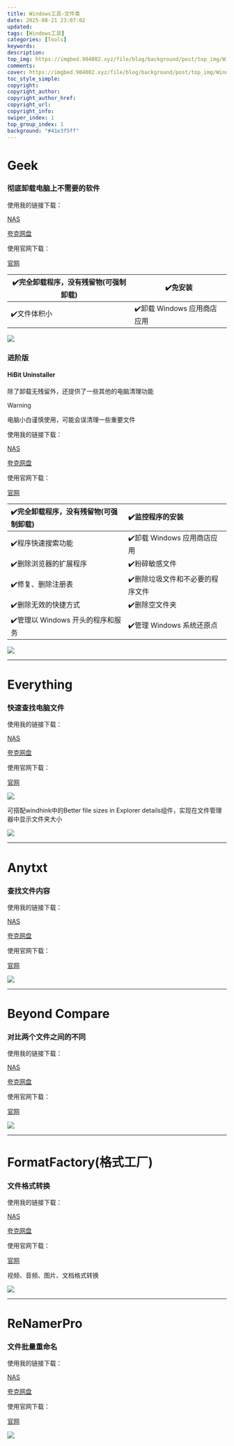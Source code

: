 ```yaml
---
title: Windows工具-文件类
date: 2025-08-21 23:07:02
updated:
tags: [Windows工具]
categories: [Tools]
keywords: 
description:
top_img: https://imgbed.904002.xyz/file/blog/background/post/top_img/Windows工具-文件类.jpg
comments:
cover: https://imgbed.904002.xyz/file/blog/background/post/top_img/Windows工具-文件类.jpg
toc_style_simple:
copyright:
copyright_author:
copyright_author_href:
copyright_url:
copyright_info:
swiper_index: 1
top_group_index: 1
background: "#41e3f5ff"
---
```

# Geek

### 彻底卸载电脑上不需要的软件

使用我的链接下载：

[NAS](https://s.fnnas.net/s/2285d4b0874d4b4ca1)

[夸克网盘](https://pan.quark.cn/s/700959730ac3)

使用官网下载：

[官网](https://geekuninstaller.com/)

| ✔️完全卸载程序，没有残留物(可强制卸载) | ✔️免安装                |
| ------------------------------------- | -------------------------- |
| ✔️文件体积小                       | ✔️卸载 Windows 应用商店应用 |

![](https://imgbed.904002.xyz/file/blog/post/Windows工具/文件类/geek.png)

### 进阶版

#### HiBit Uninstaller

除了卸载无残留外，还提供了一些其他的电脑清理功能

> [!WARNING]
>
> 电脑小白谨慎使用，可能会误清理一些重要文件

使用我的链接下载：

[NAS](https://s.fnnas.net/s/672368d5584b44ab87)

[夸克网盘](https://pan.quark.cn/s/bcb5d0a87cfb)

使用官网下载：

[官网](https://hibitsoft.ir/Uninstaller.html)

| ✔️完全卸载程序，没有残留物(可强制卸载) | ✔️监控程序的安装                 |
| :------------------------------------ | :------------------------------ |
| ✔️程序快速搜索功能                     | ✔️卸载 Windows 应用商店应用      |
| ✔️删除浏览器的扩展程序                 | ✔️粉碎敏感文件                   |
| ✔️修复、删除注册表                     | ✔️删除垃圾文件和不必要的程序文件 |
| ✔️删除无效的快捷方式                   | ✔️删除空文件夹                   |
| ✔️管理以 Windows 开头的程序和服务      | ✔️管理 Windows 系统还原点        |

![](https://imgbed.904002.xyz/file/blog/post/Windows工具/文件类/HiBit_Uninstaller.png)

------
# Everything

### 快速查找电脑文件

使用我的链接下载：

[NAS](https://s.fnnas.net/s/68997fa8d1054deab3)

[夸克网盘](https://pan.quark.cn/s/fac74b4342a3)

使用官网下载：

[官网](https://www.voidtools.com/zh-cn/)

![](https://imgbed.904002.xyz/file/blog/post/Windows工具/文件类/everything.png)

可搭配windhink中的Better file sizes in Explorer details组件，实现在文件管理器中显示文件夹大小

![](https://imgbed.904002.xyz/file/blog/post/Windows工具/文件类/everything-Better_file_sizes_in_Explorer_details.png)

------
# Anytxt

### 查找文件内容

使用我的链接下载：

[NAS](https://s.fnnas.net/s/68997fa8d1054deab3)

[夸克网盘](https://pan.quark.cn/s/35a15ed66fa6)

使用官网下载：

[官网](https://anytxt.net/)

![](https://imgbed.904002.xyz/file/blog/post/Windows工具/文件类/Antxt.png)

------
# Beyond Compare

### 对比两个文件之间的不同

使用我的链接下载：

[NAS](https://s.fnnas.net/s/68997fa8d1054deab3)

[夸克网盘](https://pan.quark.cn/s/c7e3e8a6c865)

使用官网下载：

[官网](https://www.beyondcomparepro.com/)

![](https://imgbed.904002.xyz/file/blog/post/Windows工具/文件类/Beyond_Compare.png)

------
# FormatFactory(格式工厂)

### 文件格式转换

使用我的链接下载：

[NAS](https://s.fnnas.net/s/01c8c239da8149cfab)

[夸克网盘](https://pan.quark.cn/s/8a00d37a5e26)

使用官网下载：

[官网](https://format-factory.en.softmany.com/)

视频、音频、图片、文档格式转换

![](https://imgbed.904002.xyz/file/blog/post/Windows工具/文件类/FormatFactory.png)

------
# ReNamerPro

### 文件批量重命名

使用我的链接下载：

[NAS](https://s.fnnas.net/s/4bc240c16055430ead)

[夸克网盘](https://pan.quark.cn/s/69698d89df92)

使用官网下载：

[官网](https://www.den4b.com/products/renamer)

![](https://imgbed.904002.xyz/file/blog/post/Windows工具/文件类/renamer.png)